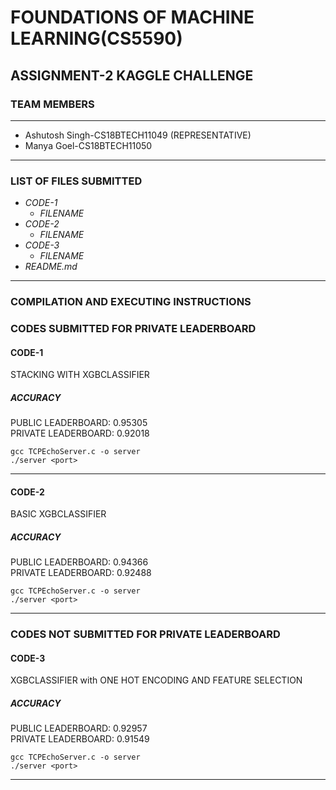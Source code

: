 # FOUNDATIONS OF MACHINE LEARNING(CS5590) #

## ASSIGNMENT-2 KAGGLE CHALLENGE ##

### TEAM MEMBERS ###
------------------------------------------------------------------
- Ashutosh Singh-CS18BTECH11049 (REPRESENTATIVE)
- Manya Goel-CS18BTECH11050
------------------------------------------------------------------
### LIST OF FILES SUBMITTED ###

- *CODE-1*
  - *FILENAME*
- *CODE-2*
  - *FILENAME*
- *CODE-3*
  - *FILENAME*
- *README.md*
------------------------------------------------------------------

### COMPILATION AND EXECUTING INSTRUCTIONS ###

### CODES SUBMITTED FOR PRIVATE LEADERBOARD ###

#### CODE-1 ####
STACKING WITH XGBCLASSIFIER
##### ACCURACY #####
PUBLIC LEADERBOARD: 0.95305 <br>
PRIVATE LEADERBOARD: 0.92018

```
gcc TCPEchoServer.c -o server
./server <port>
```

------------------------------------------------------------------

#### CODE-2 ####
BASIC XGBCLASSIFIER
##### ACCURACY #####
PUBLIC LEADERBOARD: 0.94366 <br>
PRIVATE LEADERBOARD: 0.92488

```
gcc TCPEchoServer.c -o server
./server <port>
```

------------------------------------------------------------------
### CODES NOT SUBMITTED FOR PRIVATE LEADERBOARD ###

#### CODE-3 ####
XGBCLASSIFIER with ONE HOT ENCODING AND FEATURE SELECTION
##### ACCURACY #####
PUBLIC LEADERBOARD: 0.92957 <br>
PRIVATE LEADERBOARD: 0.91549

```
gcc TCPEchoServer.c -o server
./server <port>
```

------------------------------------------------------------------



 
